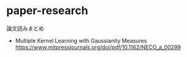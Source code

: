 # paper-research
論文読みまとめ

- Multiple Kernel Learning with Gaussianity Measures
https://www.mitpressjournals.org/doi/pdf/10.1162/NECO_a_00299